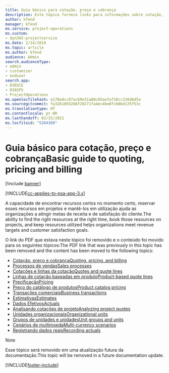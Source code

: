 ```yaml
---
title: Guia básico para cotação, preço e cobrança
description: Este tópico fornece links para informações sobre cotação, cobrança e preço básicos no Project Service Automation.
author: kfend
manager: kfend
ms.service: project-operations
ms.custom:
- dyn365-projectservice
ms.date: 2/14/2019
ms.topic: article
ms.author: kfend
audience: Admin
search.audienceType:
- admin
- customizer
- enduser
search.app:
- D365CE
- D365PS
- ProjectOperations
ms.openlocfilehash: e170adcc87ac69e31a00c85aefa718cc316dbd5a
ms.sourcegitcommit: fa32b1893286f20271fa4ec4be8fc68bd135f53c
ms.translationtype: HT
ms.contentlocale: pt-BR
ms.lasthandoff: 02/15/2021
ms.locfileid: "5284389"
---
```

# <a name="basic-guide-to-quoting-pricing-and-billing"></a><span data-ttu-id="36122-103">Guia básico para cotação, preço e cobrança</span><span class="sxs-lookup"><span data-stu-id="36122-103">Basic guide to quoting, pricing and billing</span></span>

[!include [banner](../../includes/psa-now-project-operations.md)]

[!INCLUDE[cc-applies-to-psa-app-3.x](../../includes/cc-applies-to-psa-app-3x.md)]

<span data-ttu-id="36122-104">A capacidade de encontrar recursos certos no momento certo, reservar esses recursos em projetos e mantê-los em utilização ajuda as organizações a atingir metas de receita e de satisfação do cliente.</span><span class="sxs-lookup"><span data-stu-id="36122-104">The ability to find the right resources at the right time, book those resources on projects, and keep resources utilized helps organizations meet revenue targets and customer satisfaction goals.</span></span> 

<span data-ttu-id="36122-105">O link do PDF que estava neste tópico foi removido e o conteúdo foi movido para os seguintes tópicos:</span><span class="sxs-lookup"><span data-stu-id="36122-105">The PDF link that was previously in this topic has been removed and the content has been moved to the following topics:</span></span>

- [<span data-ttu-id="36122-106">Cotação, preço e cobrança</span><span class="sxs-lookup"><span data-stu-id="36122-106">Quoting, pricing, and billing</span></span>](../quote-bill-price.md)
- [<span data-ttu-id="36122-107">Processos de vendas</span><span class="sxs-lookup"><span data-stu-id="36122-107">Sales processes</span></span>](../basic-sales-process.md)
- [<span data-ttu-id="36122-108">Cotações e linhas da cotação</span><span class="sxs-lookup"><span data-stu-id="36122-108">Quotes and quote lines</span></span>](../basic-quote-lines.md)
- [<span data-ttu-id="36122-109">Linhas de cotação baseadas em produto</span><span class="sxs-lookup"><span data-stu-id="36122-109">Product-based quote lines</span></span>](../product-based-quote-lines.md)
- [<span data-ttu-id="36122-110">Precificação</span><span class="sxs-lookup"><span data-stu-id="36122-110">Pricing</span></span>](../basic-pricing.md)
- [<span data-ttu-id="36122-111">Preço do catálogo de produtos</span><span class="sxs-lookup"><span data-stu-id="36122-111">Product catalog pricing</span></span>](../product-catalog-pricing.md)
- [<span data-ttu-id="36122-112">Transações comerciais</span><span class="sxs-lookup"><span data-stu-id="36122-112">Business transactions</span></span>](../basic-business-transactions.md)
- [<span data-ttu-id="36122-113">Estimativas</span><span class="sxs-lookup"><span data-stu-id="36122-113">Estimates</span></span>](../estimates.md)
- [<span data-ttu-id="36122-114">Dados Efetivos</span><span class="sxs-lookup"><span data-stu-id="36122-114">Actuals</span></span>](../actuals.md)
- [<span data-ttu-id="36122-115">Analisando cotações de projeto</span><span class="sxs-lookup"><span data-stu-id="36122-115">Analyzing project quotes</span></span>](../basic-analyzing-quotes.md)
- [<span data-ttu-id="36122-116">Unidades organizacionais</span><span class="sxs-lookup"><span data-stu-id="36122-116">Organizational units</span></span>](../advanced-organizational.md)
- [<span data-ttu-id="36122-117">Grupos de unidades e unidades</span><span class="sxs-lookup"><span data-stu-id="36122-117">Unit groups and units</span></span>](../advanced-units.md)
- [<span data-ttu-id="36122-118">Cenários de multimoeda</span><span class="sxs-lookup"><span data-stu-id="36122-118">Multi-currency scenarios</span></span>](../advanced-currency.md)
- [<span data-ttu-id="36122-119">Registrando dados reais</span><span class="sxs-lookup"><span data-stu-id="36122-119">Recording actuals</span></span>](../advanced-actuals.md)

> [!NOTE]
> <span data-ttu-id="36122-120">Esse tópico será removido em uma atualização futura da documentação.</span><span class="sxs-lookup"><span data-stu-id="36122-120">This topic will be removed in a future documentation update.</span></span> 


[!INCLUDE[footer-include](../../includes/footer-banner.md)]